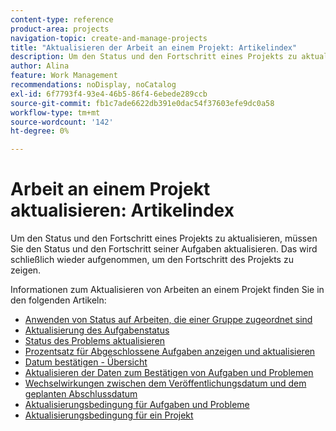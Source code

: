 ```yaml
---
content-type: reference
product-area: projects
navigation-topic: create-and-manage-projects
title: "Aktualisieren der Arbeit an einem Projekt: Artikelindex"
description: Um den Status und den Fortschritt eines Projekts zu aktualisieren, müssen Sie den Status und den Fortschritt seiner Aufgaben aktualisieren. Das wird schließlich wieder aufgenommen, um den Fortschritt des Projekts zu zeigen.
author: Alina
feature: Work Management
recommendations: noDisplay, noCatalog
exl-id: 6f7793f4-93e4-46b5-86f4-6ebede289ccb
source-git-commit: fb1c7ade6622db391e0dac54f37603efe9dc0a58
workflow-type: tm+mt
source-wordcount: '142'
ht-degree: 0%

---
```


# Arbeit an einem Projekt aktualisieren: Artikelindex

Um den Status und den Fortschritt eines Projekts zu aktualisieren, müssen Sie den Status und den Fortschritt seiner Aufgaben aktualisieren. Das wird schließlich wieder aufgenommen, um den Fortschritt des Projekts zu zeigen.

Informationen zum Aktualisieren von Arbeiten an einem Projekt finden Sie in den folgenden Artikeln:

* [Anwenden von Status auf Arbeiten, die einer Gruppe zugeordnet sind](../../../manage-work/projects/updating-work-in-a-project/apply-custom-status-work-assigned-to-group.md)
* [Aktualisierung des Aufgabenstatus](../../../manage-work/projects/updating-work-in-a-project/update-task-status.md)
* [Status des Problems aktualisieren](../../../manage-work/projects/updating-work-in-a-project/update-issue-status.md)
* [Prozentsatz für Abgeschlossene Aufgaben anzeigen und aktualisieren](../../../manage-work/projects/updating-work-in-a-project/view-update-percent-complete-for-tasks.md)
* [Datum bestätigen - Übersicht](../../../manage-work/projects/updating-work-in-a-project/overview-of-commit-dates.md)
* [Aktualisieren der Daten zum Bestätigen von Aufgaben und Problemen](../../../manage-work/projects/updating-work-in-a-project/update-commit-date-on-tasks-and-issues.md)
* [Wechselwirkungen zwischen dem Veröffentlichungsdatum und dem geplanten Abschlussdatum](../../../manage-work/projects/updating-work-in-a-project/interactions-between-commit-and-planned-completion-dates.md)
* [Aktualisierungsbedingung für Aufgaben und Probleme](../../../manage-work/projects/updating-work-in-a-project/update-condition-for-tasks-and-issues.md)
* [Aktualisierungsbedingung für ein Projekt](../../../manage-work/projects/updating-work-in-a-project/update-condition-on-project.md)
